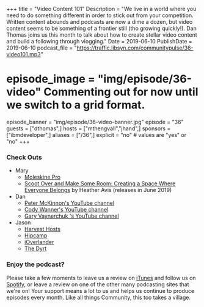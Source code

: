 +++
title = "Video Content 101"
Description = "We live in a world where you need to do something different in order to stick out from your competition. Written content abounds and podcasts are now a dime a dozen, but video content seems to be something of a frontier still (tho growing quickly!). Dan Thomas joins us this month to talk about how to create stellar video content and build a following through vlogging."
Date = 2019-06-10
PublishDate = 2019-06-10
podcast_file = "https://traffic.libsyn.com/communitypulse/36-video101.mp3"
# episode_image = "img/episode/36-video" Commenting out for now until we switch to a grid format.
episode_banner = "img/episode/36-video-banner.jpg"
episode = "36"
guests = ["dthomas",]
hosts = ["mthengvall","jhand",]
sponsors = ["ibmdeveloper",]
aliases = ["/36",]
explicit = "no" # values are "yes" or "no"
+++

### Check Outs
* Mary
  * [Moleskine Pro](https://amzn.to/2LYDnxl)
  * [Scoot Over and Make Some Room: Creating a Space Where Everyone Belongs](https://amzn.to/2QheIma) by Heather Avis (releases in June 2019)
* Dan
  * [Peter McKinnon's YouTube channel](https://www.youtube.com/user/petermckinnon24)
  * [Cody Wanner's YouTube channel](https://www.youtube.com/user/rcwninja)
  * [Gary Vaynerchuk 's YouTube channel](https://www.youtube.com/user/rcwninja)
* Jason
  * [Harvest Hosts](https://harvesthosts.com/)
  * [Hipcamp](https://www.hipcamp.com/)
  * [iOverlander](http://www.ioverlander.com/)
  * [The Dyrt](https://thedyrt.com/)


### Enjoy the podcast?
Please take a few moments to leave us a review on [iTunes](https://itunes.apple.com/us/podcast/community-pulse/id1218368182?mt=2) and follow us on [Spotify](https://open.spotify.com/show/3I7g5WfMSgpWu38zZMjet?si=565TMb81SaWwrJYbAIeOxQ), or leave a review on one of the other many podcasting sites that we're on! Your support means a lot to us and helps us continue to produce episodes every month. Like all things Community, this too takes a village.
